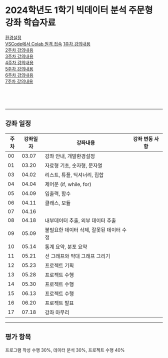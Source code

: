 # 2024학년도 1학기 빅데이터 분석 주문형 강좌 학습자료


[환경설정](https://github.com/Noobgods/202401PthBigdata/blob/master/Week00_Setup/_Contents.md)   
[VSCode에서 Colab 원격 접속](https://github.com/Noobgods/202401PthBigdata/blob/master/Week00_Setup/_LinkColab&VSCode.md)
[1주차 강의내용](https://github.com/Noobgods/202401PthBigdata/blob/master/Week01_Types/_Contents.md)   
[2주차 강의내용](https://github.com/Noobgods/202401PthBigdata/blob/master/Week2_DataTypes/_Contents.md)   
[3주차 강의내용](https://github.com/Noobgods/202401PthBigdata/blob/master/Week3_ControlStatement/_Contents.md)   
[4주차 강의내용](https://github.com/Noobgods/202401PthBigdata/blob/master/Week4_Function/_Contents.md)   
[5주차 강의내용](https://github.com/Noobgods/202401PthBigdata/blob/master/Week5_Class/_Contents.md)   
[6주차 강의내용](https://github.com/Noobgods/202401PthBigdata/blob/master/Week6_DesignClass/_Contents.md)   
[7주차 강의내용](https://github.com/Noobgods/202401PthBigdata/blob/master/Week7_DataExtract/_Contents.md)   
 

<br/><br/><br/>

- - - 
## 강좌 일정
|주차|강좌일자|강좌내용|강좌 변동 사항|
|----|--------|--------|---------|
|00  |03.07   |강좌 안내, 개발환경설정                  |                                      
|01  |03.20   |자료형 기초, 숫자형, 문자열              |
|03  |04.02   |리스트, 튜플, 딕셔너리, 집합             |
|04  |04.04   |제어문 (if, while, for)                  |
|05  |04.09   |입출력, 함수                             |
|06  |04.11   |클래스, 모듈                             | 
|07  |04.16   |                                         |
|08  |04.18   |내부데이터 추출, 외부 데이터 추출        |
|09  |05.09   |불필요한 데이터 삭제, 잘못된 데이터 수정 |
|10  |05.14   |통계 요약, 분포 요약                     |
|11  |05.21   |선 그래프와 막대 그래프 그리기           |
|12  |05.23   |프로젝트 기획                            |
|13  |05.28   |프로젝트 수행                            |
|14  |05.30   |프로젝트 수행                            |
|15  |06.13   |프로젝트 수행                            | 
|16  |06.20   |프로젝트 발표                            |
|17  |07.18   |강좌 마무리                              |

- - - 
## 평가 항목
프로그램 작성 수행 30%, 
데이터 분석 30%, 
프로젝트 수행 40%
